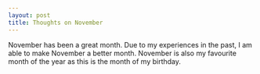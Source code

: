 ```yaml
---
layout: post
title: Thoughts on November
---
```


November has been a great month. Due to my experiences in the past, I am 
able to make November a better month. November is also my favourite 
month of the year as this is the month of my birthday. 
